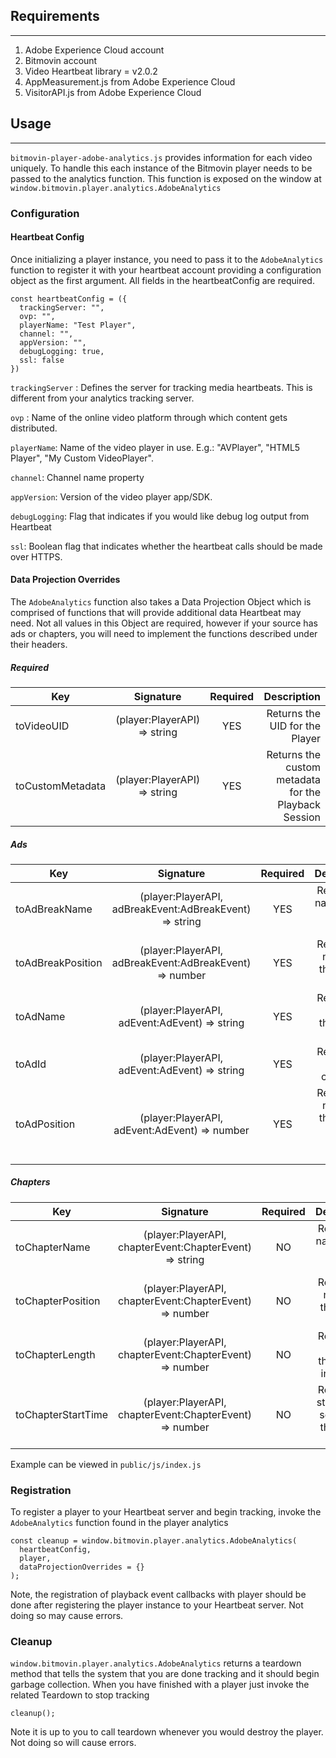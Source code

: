 ## Requirements
-----------------
1. Adobe Experience Cloud account
1. Bitmovin account
1. Video Heartbeat library = v2.0.2
1. AppMeasurement.js from Adobe Experience Cloud
1. VisitorAPI.js from Adobe Experience Cloud

## Usage
----------------
`bitmovin-player-adobe-analytics.js` provides information for each video uniquely. To handle this each instance of the Bitmovin player needs to be passed to the analytics function. This function is exposed on the window at `window.bitmovin.player.analytics.AdobeAnalytics`

### Configuration

#### Heartbeat Config
Once initializing a player instance, you need to pass it to the `AdobeAnalytics` function to register it with your heartbeat account providing a configuration object as the first argument. All fields in the heartbeatConfig are required.

```
const heartbeatConfig = ({
  trackingServer: "",
  ovp: "",
  playerName: "Test Player",
  channel: "",
  appVersion: "",
  debugLogging: true,
  ssl: false
})
```

`trackingServer` : Defines the server for tracking media heartbeats. This is different from your analytics tracking server.

`ovp` : 	Name of the online video platform through which content gets distributed.

`playerName`: Name of the video player in use. E.g.: "AVPlayer", "HTML5 Player", "My Custom VideoPlayer".

`channel`: Channel name property

`appVersion`: Version of the video player app/SDK.

`debugLogging`: Flag that indicates if you would like debug log output from Heartbeat

`ssl`: Boolean flag that indicates whether the heartbeat calls should be made over HTTPS.

#### Data Projection Overrides
The `AdobeAnalytics` function also takes a Data Projection Object which is comprised of functions that will provide additional data Heartbeat may need. Not all values in this Object are required, however if your source has ads or chapters, you will need to implement the functions described under their headers.

##### Required

| Key               | Signature     | Required    | Description |
| ----------------- |:-------------:|:-----------:|-----------:|
| toVideoUID        | (player:PlayerAPI) => string | 	YES | Returns the UID for the Player|
| toCustomMetadata  | (player:PlayerAPI) => string | 	YES | Returns the custom metadata for the Playback Session|

##### Ads

| Key               | Signature     | Required    | Description |
| ----------------- |:-------------:|:-----------:|-----------:|
| toAdBreakName     | (player:PlayerAPI, adBreakEvent:AdBreakEvent) => string | YES | Returns the name of the current AdBreak|
| toAdBreakPosition | (player:PlayerAPI, adBreakEvent:AdBreakEvent) => number | YES | Returns the number of the current AdBreak|
| toAdName          | (player:PlayerAPI, adEvent:AdEvent) => string | YES | Returns the Name of the current Ad|
| toAdId            | (player:PlayerAPI, adEvent:AdEvent) => string | YES | Returns the ID for the current Ad|
| toAdPosition      | (player:PlayerAPI, adEvent:AdEvent) => number | YES | Returns the number of the current Ad within current AdBreak|

##### Chapters

| Key               | Signature     | Required    | Description |
| ----------------- |:-------------:|:-----------:|-----------:|
| toChapterName     | (player:PlayerAPI, chapterEvent:ChapterEvent) => string | 	NO | Returns the name of the current Chapter |
| toChapterPosition | (player:PlayerAPI, chapterEvent:ChapterEvent) => number | 	NO | Returns the number of the current Chapter|
| toChapterLength   | (player:PlayerAPI, chapterEvent:ChapterEvent) => number | 	NO | Returns the length of the chapter in seconds|
| toChapterStartTime| (player:PlayerAPI, chapterEvent:ChapterEvent) => number | 	NO | Returns the start time in seconds of the current chapter|

Example can be viewed in `public/js/index.js`

### Registration
To register a player to your Heartbeat server and begin tracking, invoke the `AdobeAnalytics` function found in the player analytics

```
const cleanup = window.bitmovin.player.analytics.AdobeAnalytics(
  heartbeatConfig,
  player,
  dataProjectionOverrides = {}
);
```
Note, the registration of playback event callbacks with player should be done after registering the player instance to your Heartbeat server. Not doing so may cause errors.

### Cleanup
`window.bitmovin.player.analytics.AdobeAnalytics` returns a teardown method that tells the system that you are done tracking and it should begin garbage collection. When you have finished with a player just invoke the related Teardown to stop tracking
```
cleanup();
```

Note it is up to you to call teardown whenever you would destroy the player. Not doing so will cause errors.
